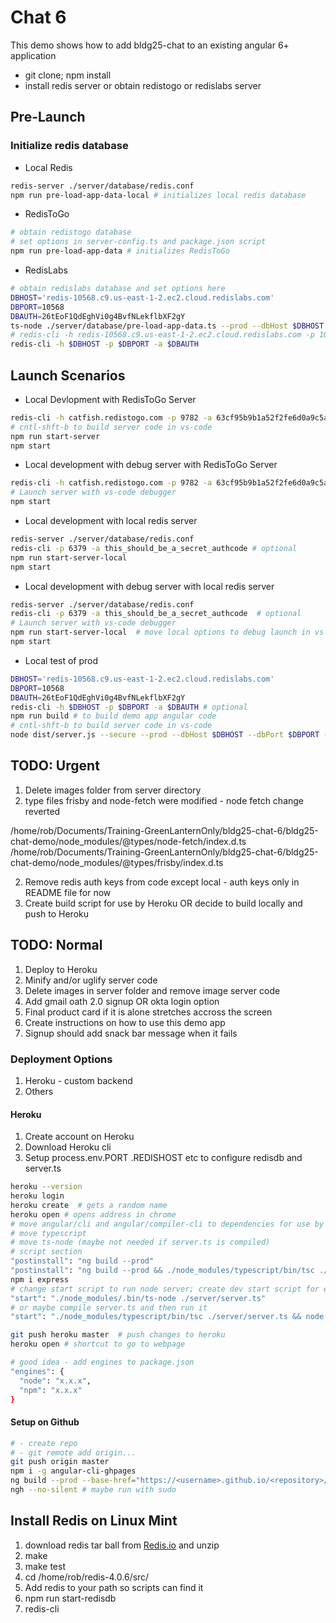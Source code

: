 # Chat 6

This demo shows how to add bldg25-chat to an existing angular 6+ application

- git clone; npm install
- install redis server or obtain redistogo or redislabs server

## Pre-Launch

### Initialize redis database

- Local Redis

```bash
redis-server ./server/database/redis.conf
npm run pre-load-app-data-local # initializes local redis database
```

- RedisToGo

```bash
# obtain redistogo database
# set options in server-config.ts and package.json script
npm run pre-load-app-data # initializes RedisToGo
```

- RedisLabs

```bash
# obtain redislabs database and set options here
DBHOST='redis-10568.c9.us-east-1-2.ec2.cloud.redislabs.com'
DBPORT=10568
DBAUTH=26tEoF1QdEghVi0g4BvfNLekflbXF2gY
ts-node ./server/database/pre-load-app-data.ts --prod --dbHost $DBHOST --dbPort $DBPORT --dbAuth $DBAUTH
# redis-cli -h redis-10568.c9.us-east-1-2.ec2.cloud.redislabs.com -p 10568 -a 26tEoF1QdEghVi0g4BvfNLekflbXF2gY
redis-cli -h $DBHOST -p $DBPORT -a $DBAUTH
```

## Launch Scenarios

- Local Devlopment with RedisToGo Server

```bash
redis-cli -h catfish.redistogo.com -p 9782 -a 63cf95b9b1a52f2fe6d0a9c5a67fa527  # optional
# cntl-shft-b to build server code in vs-code
npm run start-server
npm start
```

- Local development with debug server with RedisToGo Server

```bash
redis-cli -h catfish.redistogo.com -p 9782 -a 63cf95b9b1a52f2fe6d0a9c5a67fa527 # optional
# Launch server with vs-code debugger
npm start
```

- Local development with local redis server

```bash
redis-server ./server/database/redis.conf
redis-cli -p 6379 -a this_should_be_a_secret_authcode # optional
npm run start-server-local
npm start
```

- Local development with debug server with local redis server

```bash
redis-server ./server/database/redis.conf
redis-cli -p 6379 -a this_should_be_a_secret_authcode  # optional
# Launch server with vs-code debugger
npm run start-server-local  # move local options to debug launch in vs code
npm start
```

- Local test of prod

```bash
DBHOST='redis-10568.c9.us-east-1-2.ec2.cloud.redislabs.com'
DBPORT=10568
DBAUTH=26tEoF1QdEghVi0g4BvfNLekflbXF2gY
redis-cli -h $DBHOST -p $DBPORT -a $DBAUTH # optional
npm run build # to build demo app angular code
# cntl-shft-b to build server code in vs-code
node dist/server.js --secure --prod --dbHost $DBHOST --dbPort $DBPORT --dbAuth $DBAUTH
```

## TODO: Urgent

1.  Delete images folder from server directory
1.  type files frisby and node-fetch were modified - node fetch change reverted

/home/rob/Documents/Training-GreenLanternOnly/bldg25-chat-6/bldg25-chat-demo/node_modules/@types/node-fetch/index.d.ts
/home/rob/Documents/Training-GreenLanternOnly/bldg25-chat-6/bldg25-chat-demo/node_modules/@types/frisby/index.d.ts

2.  Remove redis auth keys from code except local - auth keys only in README file for now
3.  Create build script for use by Heroku OR decide to build locally and push to Heroku

## TODO: Normal

1.  Deploy to Heroku
2.  Minify and/or uglify server code
3.  Delete images in server folder and remove image server code
4.  Add gmail oath 2.0 signup OR okta login option
5.  Final product card if it is alone stretches accross the screen
6.  Create instructions on how to use this demo app
7.  Signup should add snack bar message when it fails

### Deployment Options

1.  Heroku - custom backend
2.  Others

#### Heroku

1.  Create account on Heroku
2.  Download Heroku cli
3.  Setup process.env.PORT .REDISHOST etc to configure redisdb and server.ts

```bash
heroku --version
heroku login
heroku create  # gets a random name
heroku open # opens address in chrome
# move angular/cli and angular/compiler-cli to dependencies for use by heroku
# move typescript
# move ts-node (maybe not needed if server.ts is compiled)
# script section
"postinstall": "ng build --prod"
"postinstall": "ng build --prod && ./node_modules/typescript/bin/tsc ./server/server.ts"
npm i express
# change start script to run node server; create dev start script for existing start
"start": "./node_modules/.bin/ts-node ./server/server.ts"
# or maybe compile server.ts and then run it
"start": "./node_modules/typescript/bin/tsc ./server/server.ts && node server.js"

git push heroku master  # push changes to heroku
heroku open # shortcut to go to webpage

# good idea - add engines to package.json
"engines": {
  "node": "x.x.x",
  "npm": "x.x.x"
}
```

#### Setup on Github

```bash
# - create repo
# - git remote add origin...
git push origin master
npm i -g angular-cli-ghpages
ng build --prod --base-href="https://<username>.github.io/<repository>/" # trailing / important
ngh --no-silent # maybe run with sudo
```

## Install Redis on Linux Mint

1.  download redis tar ball from [Redis.io](https://redis.io/) and unzip
2.  make
3.  make test
4.  cd /home/rob/redis-4.0.6/src/
5.  Add redis to your path so scripts can find it
6.  npm run start-redisdb
7.  redis-cli
